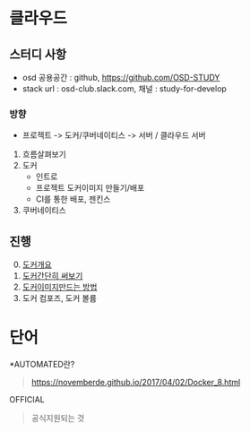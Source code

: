 # 클라우드  

## 스터디 사항
- osd 공용공간 : github, https://github.com/OSD-STUDY
- stack url : osd-club.slack.com, 채널 : study-for-develop
### 방향
- 프로젝트 -> 도커/쿠버네이티스 -> 서버 / 클라우드 서버
1. 흐름살펴보기
2. 도커
	- 인트로
	- 프로젝트 도커이미지 만들기/배포
	- CI를 통한 배포, 젠킨스
3. 쿠버네이티스

## 진행
0. [도커개요](intro_docker.md)
1. [도커간단히 써보기](simple_docker_run.md)
2. [도커이미지만드는 방법](./docker/image_maker.md)
3. 도커 컴포즈, 도커 볼륨

# 단어

*AUTOMATED란?
> https://novemberde.github.io/2017/04/02/Docker_8.html

OFFICIAL
> 공식지원되는 것








